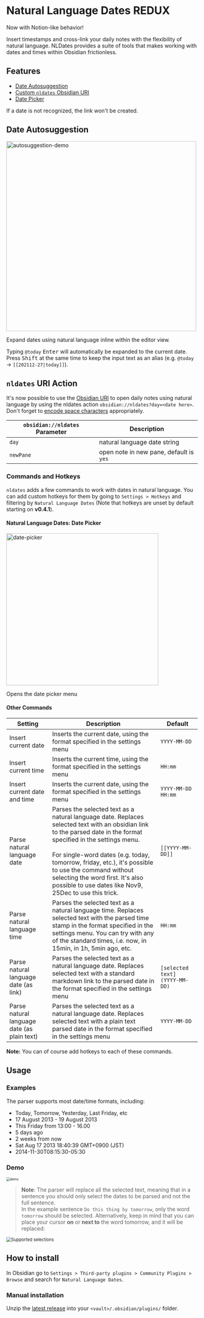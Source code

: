 # Natural Language Dates REDUX

Now with Notion-like behavior!

Insert timestamps and cross-link your daily notes with the flexibility of natural language. NLDates provides a suite of tools that makes working with dates and times within Obsidian frictionless.

## Features

- [Date Autosuggestion](#date-autosuggestion)
- [Custom `nldates` Obsidian URI](#nldates-uri-action)
- [Date Picker](#natural-language-dates-date-picker)

If a date is not recognized, the link won't be created.

## Date Autosuggestion

<img src="https://user-images.githubusercontent.com/693981/116645561-1d565700-a944-11eb-9166-f55e72dc65bc.gif" alt="autosuggestion-demo" width="500" />

Expand dates using natural language inline within the editor view.

Typing `@today` <kbd>Enter</kbd> will automatically be expanded to the current date. Press <kbd>Shift</kbd> at the same time to keep the input text as an alias (e.g. `@today` → `[[202112-27|today]]`).

## `nldates` URI Action

It's now possible to use the [Obsidian URI](https://publish.obsidian.md/help/Advanced+topics/Using+obsidian+URI) to open daily notes using natural language by using the nldates action `obsidian://nldates?day=<date here>`. Don't forget to [encode space characters](https://publish.obsidian.md/help/Advanced+topics/Using+obsidian+URI#Encoding) appropriately.

| `obsidian://nldates` Parameter | Description                             |
| ------------------------------ | --------------------------------------- |
| `day`                          | natural language date string            |
| `newPane`                      | open note in new pane, default is `yes` |

### Commands and Hotkeys

`nldates` adds a few commands to work with dates in natural language. You can add custom hotkeys for them by going to `Settings > Hotkeys` and filtering by `Natural Language Dates` (Note that hotkeys are unset by default starting on **v0.4.1**).

#### Natural Language Dates: Date Picker


<img src="assets/date-picker.png" alt="date-picker" width="400" />

Opens the date picker menu

#### Other Commands

| Setting                                     | Description                                                                                                                                                                                                                                                                                                                                                                       | Default                       |
| ------------------------------------------- | --------------------------------------------------------------------------------------------------------------------------------------------------------------------------------------------------------------------------------------------------------------------------------------------------------------------------------------------------------------------------------- | ----------------------------- |
| Insert current date                         | Inserts the current date, using the format specified in the settings menu                                                                                                                                                                                                                                                                                                         | `YYYY-MM-DD`                  |
| Insert current time                         | Inserts the current time, using the format specified in the settings menu                                                                                                                                                                                                                                                                                                         | `HH:mm`                       |
| Insert current date and time                | Inserts the current date, using the format specified in the settings menu                                                                                                                                                                                                                                                                                                         | `YYYY-MM-DD HH:mm`            |
| Parse natural language date                 | Parses the selected text as a natural language date. Replaces selected text with an obsidian link to the parsed date in the format specified in the settings menu. <br /><br />For single-word dates (e.g. today, tomorrow, friday, etc.), it's possible to use the command without selecting the word first. It's also possible to use dates like Nov9, 25Dec to use this trick. | `[[YYYY-MM-DD]]`              |
| Parse natural language time                 | Parses the selected text as a natural language time. Replaces selected text with the parsed time stamp in the format specified in the settings menu. You can try with any of the standard times, i.e. now, in 15min, in 1h, 5min ago, etc.                                                                                                                                        | `HH:mm`                       |
| Parse natural language date (as link)       | Parses the selected text as a natural language date. Replaces selected text with a standard markdown link to the parsed date in the format specified in the settings menu                                                                                                                                                                                                         | `[selected text](YYYY-MM-DD)` |
| Parse natural language date (as plain text) | Parses the selected text as a natural language date. Replaces selected text with a plain text parsed date in the format specified in the settings menu                                                                                                                                                                                                                            | `YYYY-MM-DD`                  |

**Note:** You can of course add hotkeys to each of these commands.

## Usage

### Examples

The parser supports most date/time formats, including:

- Today, Tomorrow, Yesterday, Last Friday, etc
- 17 August 2013 - 19 August 2013
- This Friday from 13:00 - 16.00
- 5 days ago
- 2 weeks from now
- Sat Aug 17 2013 18:40:39 GMT+0900 (JST)
- 2014-11-30T08:15:30-05:30

### Demo

<img src="https://user-images.githubusercontent.com/5426039/89716767-1d768700-d9b0-11ea-99cf-b3bb6846a872.gif" alt="demo" style="zoom:60%;" />

> **Note**:
> The parser will replace all the selected text, meaning that in a sentence you should only select the dates to be parsed and not the full sentence.  
> In the example sentence `Do this thing by tomorrow`, only the word `tomorrow` should be selected. Alternatively, keep in mind that you can place your cursor **on** or **next to** the word tomorrow, and it will be replaced:

<img src="https://user-images.githubusercontent.com/5426039/98358876-a640a580-2027-11eb-8efc-015362a94321.gif" alt="Supported selections" style="zoom:80%;" />

## How to install

In Obsidian go to `Settings > Third-party plugins > Community Plugins > Browse` and search for `Natural Language Dates`.

### Manual installation

Unzip the [latest release](https://github.com/argenos/nldates-obsidian/releases/latest) into your `<vault>/.obsidian/plugins/` folder.